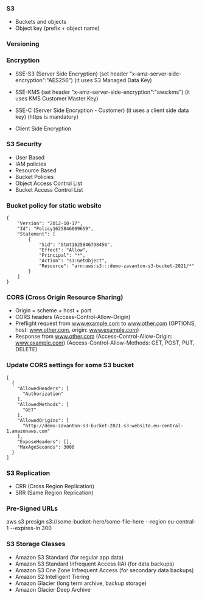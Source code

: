 ### S3
- Buckets and objects
- Object key (prefix + object name)


### Versioning

### Encryption
- SSE-S3 (Server Side Encryption) (set header "x-amz-server-side-encryption":"AES256")
(it uses S3 Managed Data Key)

- SSE-KMS (set header "x-amz-server-side-encryption":"aws:kms")
(it uses KMS Customer Master Key)

- SSE-C (Server Side Encryption - Customer)
(it uses a client side data key)
(https is mandatory)

- Client Side Encryption




### S3 Security
- User Based
 - IAM policies
- Resource Based
 - Bucket Policies
 - Object Access Control List
 - Bucket Access Control List
 
 
 
 
 
### Bucket policy for static website
```
{
    "Version": "2012-10-17",
    "Id": "Policy1625846809659",
    "Statement": [
        {
            "Sid": "Stmt1625846798456",
            "Effect": "Allow",
            "Principal": "*",
            "Action": "s3:GetObject",
            "Resource": "arn:aws:s3:::demo-zavanton-s3-bucket-2021/*"
        }
    ]
}
```
 
 
 
 
 
### CORS (Cross Origin Resource Sharing)
- Origin = scheme + host + port
- CORS headers (Access-Control-Allow-Origin)
- Preflight request from www.example.com to www.other.com
 (OPTIONS, host: www.other.com, origin: www.example.com)
- Response from www.other.com 
(Access-Control-Allow-Origin: www.example.com)
(Access-Control-Allow-Methods: GET, POST, PUT, DELETE)

### Update CORS settings for some S3 bucket
```
[
  {
    "AllowedHeaders": [
      "Authorization"
    ],
    "AllowedMethods": [
      "GET"
    ],
    "AllowedOrigins": [
      "http://demo-zavanton-s3-bucket-2021.s3-website.eu-central-1.amazonaws.com"
    ],
    "ExposeHeaders": [],
    "MaxAgeSeconds": 3000
  }
]
```
 
### S3 Replication
- CRR (Cross Region Replication)
- SRR (Same Region Replication)


### Pre-Signed URLs
aws s3 presign s3://some-bucket-here/some-file-here --region eu-central-1 --expires-in 300




### S3 Storage Classes
- Amazon S3 Standard (for regular app data)
- Amazon S3 Standard Infrequent Access (IA) (for data backups)
- Amazon S3 One Zone Infrequent Access (for secondary data backups)
- Amazon S2 Intelligent Tiering
- Amazon Glacier (long term archive, backup storage)
- Amazon Glacier Deep Archive
